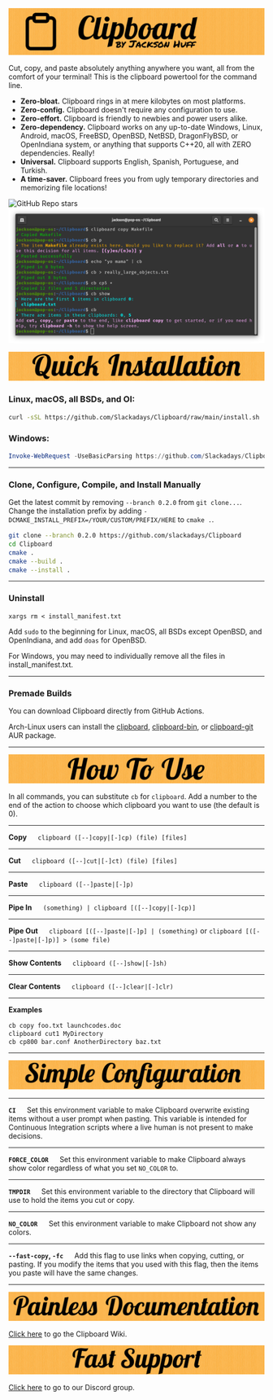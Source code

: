 ![Clipboard Banner](readme_assets/CBBanner.png)

Cut, copy, and paste absolutely anything anywhere you want, all from the comfort of your terminal! This is the clipboard powertool for the command line.

- **Zero-bloat.** Clipboard rings in at mere kilobytes on most platforms.
- **Zero-config.** Clipboard doesn't require any configuration to use.
- **Zero-effort.** Clipboard is friendly to newbies and power users alike.
- **Zero-dependency.** Clipboard works on any up-to-date Windows, Linux, Android, macOS, FreeBSD, OpenBSD, NetBSD, DragonFlyBSD, or OpenIndiana system, or anything that supports C++20, all with ZERO dependencies. Really!
- **Universal.** Clipboard supports English, Spanish, Portuguese, and Turkish.
- **A time-saver.** Clipboard frees you from ugly temporary directories and memorizing file locations!

![GitHub Repo stars](https://img.shields.io/github/stars/slackadays/clipboard?style=for-the-badge)
![Clipboard Demo Image](readme_assets/CBDemo.png)

![Quick Installation](readme_assets/CBQuickInstallation.png)
### Linux, macOS, all BSDs, and OI:
```bash
curl -sSL https://github.com/Slackadays/Clipboard/raw/main/install.sh | sh
```
### Windows:
```powershell
Invoke-WebRequest -UseBasicParsing https://github.com/Slackadays/Clipboard/raw/main/install.ps1 | powershell
```

---

### Clone, Configure, Compile, and Install Manually
Get the latest commit by removing `--branch 0.2.0` from `git clone...`. Change the installation prefix by adding `-DCMAKE_INSTALL_PREFIX=/YOUR/CUSTOM/PREFIX/HERE` to `cmake .`.
```bash
git clone --branch 0.2.0 https://github.com/slackadays/Clipboard 
cd Clipboard
cmake .
cmake --build .
cmake --install .
```

---

### Uninstall
```
xargs rm < install_manifest.txt
```
Add `sudo` to the beginning for Linux, macOS, all BSDs except OpenBSD, and OpenIndiana, and add `doas` for OpenBSD.

For Windows, you may need to individually remove all the files in install_manifest.txt.

---

### Premade Builds

You can download Clipboard directly from GitHub Actions.

Arch-Linux users can install the [clipboard](https://aur.archlinux.org/packages/clipboard), [clipboard-bin](https://aur.archlinux.org/packages/clipboard-bin), or [clipboard-git](https://aur.archlinux.org/packages/clipboard-git) AUR package.

---

![How To Use](readme_assets/CBHowToUse.png)

In all commands, you can substitute `cb` for `clipboard`. 
Add a number to the end of the action to choose which clipboard you want to use (the default is 0). 

---

**Copy** &emsp; `clipboard ([--]copy|[-]cp) (file) [files]`

---

**Cut** &emsp; `clipboard ([--]cut|[-]ct) (file) [files]`

---

**Paste** &emsp; `clipboard ([--]paste|[-]p)`

---

**Pipe In** &emsp; `(something) | clipboard [([--]copy|[-]cp)]`

---

**Pipe Out** &emsp; `clipboard [([--]paste|[-]p] | (something)` or `clipboard [([--]paste|[-]p)] > (some file)`

---

**Show Contents** &emsp; `clipboard ([--]show|[-]sh)`

---

**Clear Contents** &emsp; `clipboard ([--]clear|[-]clr)`

---

**Examples**

```
cb copy foo.txt launchcodes.doc
clipboard cut1 MyDirectory
cb cp800 bar.conf AnotherDirectory baz.txt
```

---

![Simple Configuration](readme_assets/CBSimpleConfiguration.png)

---

**`CI`** &emsp; Set this environment variable to make Clipboard overwrite existing items without a user prompt when pasting. This variable is intended for Continuous Integration scripts where a live human is not present to make decisions.

---

**`FORCE_COLOR`** &emsp; Set this environment variable to make Clipboard always show color regardless of what you set `NO_COLOR` to.

---

**`TMPDIR`** &emsp; Set this environment variable to the directory that Clipboard will use to hold the items you cut or copy.

---

**`NO_COLOR`** &emsp; Set this environment variable to make Clipboard not show any colors.

---

**`--fast-copy`, `-fc`** &emsp; Add this flag to use links when copying, cutting, or pasting. If you modify the items that you used with this flag, then the items you paste will have the same changes.

---

![Painless Documentation](readme_assets/CBPainlessDocumentation.png)

[Click here](https://github.com/Slackadays/Clipboard/wiki) to go the Clipboard Wiki.

![Fast Support](readme_assets/CBFastSupport.png)

[Click here](https://discord.gg/J6asnc3pEG) to go to our Discord group.
